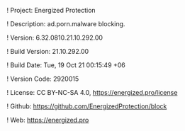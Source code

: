 ! Project: Energized Protection

! Description: ad.porn.malware blocking.

! Version: 6.32.0810.21.10.292.00

! Build Version: 21.10.292.00

! Build Date: Tue, 19 Oct 21 00:15:49 +06

! Version Code: 2920015

! License: CC BY-NC-SA 4.0, https://energized.pro/license

! Github: https://github.com/EnergizedProtection/block

! Web: https://energized.pro
